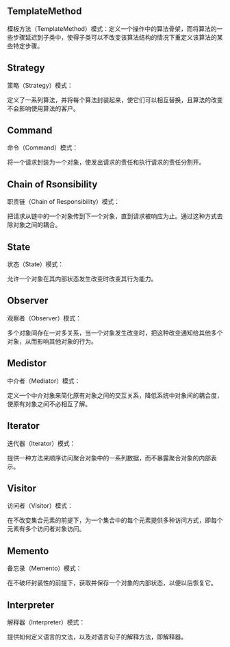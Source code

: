 ## TemplateMethod

模板方法（TemplateMethod）模式：定义一个操作中的算法骨架，而将算法的一些步骤延迟到子类中，使得子类可以不改变该算法结构的情况下重定义该算法的某些特定步骤。

## Strategy

策略（Strategy）模式：

定义了一系列算法，并将每个算法封装起来，使它们可以相互替换，且算法的改变不会影响使用算法的客户。

## Command

命令（Command）模式：

将一个请求封装为一个对象，使发出请求的责任和执行请求的责任分割开。

## Chain of Rsonsibility

职责链（Chain of Responsibility）模式：

把请求从链中的一个对象传到下一个对象，直到请求被响应为止。通过这种方式去除对象之间的耦合。

## State

状态（State）模式：

允许一个对象在其内部状态发生改变时改变其行为能力。

## Observer

观察者（Observer）模式：

多个对象间存在一对多关系，当一个对象发生改变时，把这种改变通知给其他多个对象，从而影响其他对象的行为。

## Medistor

中介者（Mediator）模式：

定义一个中介对象来简化原有对象之间的交互关系，降低系统中对象间的耦合度，使原有对象之间不必相互了解。

## Iterator

迭代器（Iterator）模式：

提供一种方法来顺序访问聚合对象中的一系列数据，而不暴露聚合对象的内部表示。

## Visitor

访问者（Visitor）模式：

在不改变集合元素的前提下，为一个集合中的每个元素提供多种访问方式，即每个元素有多个访问者对象访问。

## Memento

备忘录（Memento）模式：

在不破坏封装性的前提下，获取并保存一个对象的内部状态，以便以后恢复它。

## Interpreter

解释器（Interpreter）模式：

提供如何定义语言的文法，以及对语言句子的解释方法，即解释器。